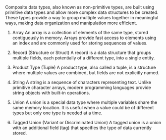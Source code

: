 Composite data types, also known as non-primitive types, are built using primitive data types and allow more complex data structures to be created. These types provide a way to group multiple values together in meaningful ways, making data organization and manipulation more efficient.

1. Array
An array is a collection of elements of the same type, stored contiguously in memory. Arrays provide fast access to elements using an index and are commonly used for storing sequences of values.

2. Record (Structure or Struct)
A record is a data structure that groups multiple fields, each potentially of a different type, into a single entity.

3. Product Type (Tuple)
A product type, also called a tuple, is a structure where multiple values are combined, but fields are not explicitly named. 

4. String
A string is a sequence of characters representing text. Unlike primitive character arrays, modern programming languages provide string objects with built-in operations. 

5. Union
A union is a special data type where multiple variables share the same memory location. It is useful when a value could be of different types but only one type is needed at a time. 

6. Tagged Union (Variant or Discriminated Union)
A tagged union is a union with an additional field (tag) that specifies the type of data currently stored.

